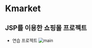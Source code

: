# Kmarket
## JSP를 이용한 쇼핑몰 프로젝트
- 연습 프로젝트
![main](https://user-images.githubusercontent.com/111489860/235775292-7544b3bd-9864-48bc-8dba-4919f6631947.png)
